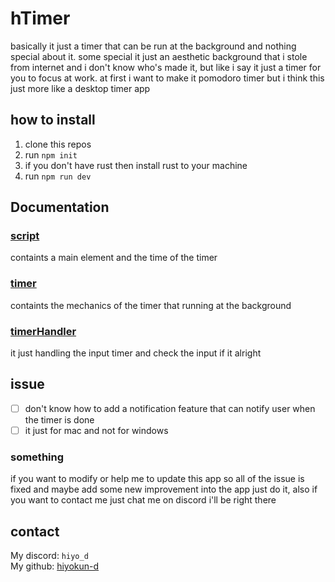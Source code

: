 # hTimer
basically it just a timer that can be run at the background and nothing special about it. some special it just an aesthetic background that i stole from internet and i don't know who's made it, but like i say it just a timer for you to focus at work. at first i want to make it pomodoro timer but i think this just more like a desktop timer app

## how to install
1. clone this repos
2. run `npm init`
3. if you don't have rust then install rust to your machine
4. run `npm run dev`

## Documentation
### [script](src/script.js)
containts a main element and the time of the timer
### [timer](src/timer.js)
containts the mechanics of the timer that running at the background
### [timerHandler](src/timerHandler.js)
it just handling the input timer and check the input if it alright

## issue
- [ ] don't know how to add a notification feature that can notify user when the timer is done
- [ ] it just for mac and not for windows

### something
if you want to modify or help me to update this app so all of the issue is fixed and maybe add some new improvement into the app just do it, also if you want to contact me just chat me on discord i'll be right there

## contact
My discord: `hiyo_d` \
My github: [hiyokun-d](https://github.com/hiyokun-d)